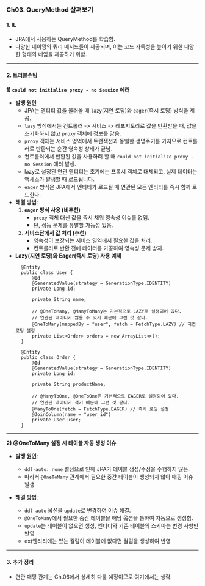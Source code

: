 ### Ch03. QueryMethod 살펴보기

#### 1. IL
- JPA에서 사용하는 QueryMethod를 학습함.
- 다양한 네이밍의 쿼리 메서드들이 제공되며, 이는 코드 가독성을 높이기 위한 다양한 형태의 네임을 제공하기 위함.

---

#### 2. 트러블슈팅
**1) `could not initialize proxy - no Session` 에러**  
- **발생 원인**  
  - JPA는 엔티티 값을 불러올 때 `lazy`(지연 로딩)와 `eager`(즉시 로딩) 방식을 제공.  
  - `lazy` 방식에서는 컨트롤러 -> 서비스 -> 레포지토리로 값을 반환받을 때, 값을 초기화하지 않고 `proxy` 객체에 정보를 담음.  
  - `proxy` 객체는 서비스 영역에서 트랜잭션과 동일한 생명주기를 가지므로 컨트롤러로 반환되는 순간 영속성 상태가 끝남.  
  - 컨트롤러에서 반환된 값을 사용하려 할 때 `could not initialize proxy - no Session` 에러 발생.
  - lazy로 설정된 연관 엔티티는 초기에는 프록시 객체로 대체되고, 실제 데이터는 액세스가 발생할 때 로드됩니다.
  - `eager` 방식은 JPA에서 엔티티가 로드될 때 연관된 모든 엔티티를 즉시 함께 로드한다.
- **해결 방법**:  
  1. **`eager` 방식 사용 (비추천)**  
     - `proxy` 객체 대신 값을 즉시 채워 영속성 이슈를 없앰.  
     - 단, 성능 문제를 유발할 가능성 있음.  
  2. **서비스단에서 값 처리 (추천)**  
     - 영속성이 보장되는 서비스 영역에서 필요한 값을 처리.  
     - 컨트롤러로 반환 전에 데이터를 가공하여 영속성 문제 방지.  
- **Lazy(지연 로딩)와 Eager(즉시 로딩) 사용 예제**
  ```
    @Entity
    public class User {
        @Id
        @GeneratedValue(strategy = GenerationType.IDENTITY)
        private Long id;
    
        private String name;

        // @OneToMany, @ManyToMany는 기본적으로 LAZY로 설정되어 있다.
        // 연관된 데이터가 많을 수 있기 때문에 그런 것 같다.
        @OneToMany(mappedBy = "user", fetch = FetchType.LAZY) // 지연 로딩 설정
        private List<Order> orders = new ArrayList<>();
    }
    
    @Entity
    public class Order {
        @Id
        @GeneratedValue(strategy = GenerationType.IDENTITY)
        private Long id;
    
        private String productName;

        // @ManyToOne, @OneToOne은 기본적으로 EAGER로 설정되어 있다.
        // 연관된 데이터가 적기 때문에 그런 것 같다.
        @ManyToOne(fetch = FetchType.EAGER) // 즉시 로딩 설정
        @JoinColumn(name = "user_id")
        private User user;
    }
  ```
---

**2) @OneToMany 설정 시 테이블 자동 생성 이슈**  
- **발생 원인**:  
  - `ddl-auto: none` 설정으로 인해 JPA가 테이블 생성/수정을 수행하지 않음.  
  - 따라서 `@OneToMany` 관계에서 필요한 중간 테이블이 생성되지 않아 매핑 이슈 발생.  

- **해결 방법**:  
  - `ddl-auto` 옵션을 `update`로 변경하여 이슈 해결.
  - `@OneToMany`에서 필요한 중간 테이블을 해당 옵션을 통하여 자동으로 생성함.
  - `update`는 테이블이 없으면 생성, 엔티티와 기존 테이블의 스키마는 변경 사항만 반영.
  - ex)엔티티에는 있는 컬럼이 테이블에 없다면 컬럼을 생성하여 반영

---

#### 3. 추가 정리
- 연관 매핑 관계는 Ch.06에서 상세히 다룰 예정이므로 여기에서는 생략.
